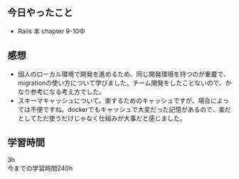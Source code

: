 ## 今日やったこと
- Rails 本 chapter 9-10中

## 感想
- 個人のローカル環境で開発を進めるため、同じ開発環境を持つのが重要で、migrationの使い方について学びました。チーム開発をしたことないので、かなり参考になる考え方でした。
- スキーマキャッシュについて。楽するためのキャッシュですが、場合によっては不便ですね。dockerでもキャッシュで大変だった記憶があるので、楽だとしてただ使うだけじゃなく仕組みが大事だと感じました。 

## 学習時間
3h  
今までの学習時間240h 

